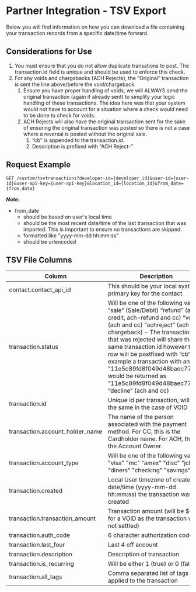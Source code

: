 # Partner Integration - TSV Export
Below you will find information on how you can download a file containing your transaction records from a specific date/time forward.

## Considerations for Use
1. You must ensure that you do not allow duplicate transations to post. The transaction.id field is unique and should be used to enforce this check.
2. For any voids and chargebacks (ACH Rejects), the “Original” transaction is sent the line above/before the void/chargeback.
    1. Ensure you have proper handling of voids, we will ALWAYS send the original transaction (again if already sent) to simplify your logic handling of these transactions. The idea here was that your system would not have to account for a situation where a check would need to be done to check for voids.
    2. ACH Rejects will also have the original transaction sent for the sake of ensuring the original transaction was posted so there is not a case where a reversal is posted without the original sale.
        1. “cb” is appended to the transaction.id.
        2. Description is prefixed with “ACH Reject-”
 

## Request Example
`GET /custom/tsvtransactions?developer-id={developer_id}&user-id={user-id}&user-api-key={user-api-key}&location_id={location_id}&from_date={from_date}`

***Note:***
- from_date
  - should be based on user's local time
  - should be the most recent date/time of the last transaction that was imported. This is important to ensure no transactions are skipped.
  - formatted like "yyyy-mm-dd hh:mm:ss"
  - should be urlencoded
 

## TSV File Columns
| Column                          | Description                                                                                                                                                                                                                                                                                                                                                                                                         |
|---------------------------------|---------------------------------------------------------------------------------------------------------------------------------------------------------------------------------------------------------------------------------------------------------------------------------------------------------------------------------------------------------------------------------------------------------------------|
| contact.contact_api_id          | This should be your local systems primary key for the contact                                                                                                                                                                                                                                                                                                                                                       |
| transaction.status              | Will be one of the following values: “sale” (Sale/Debit) “refund” (ach-credit, ach-refund and cc) “void” (ach and cc) “achreject” (ach chargeback) - The transaction that was rejected will share the same transaction.id however this row will be postfixed with “cb”, for example a transaction with an id of “11e5c89fd8f049d48baec774” would be returned as “11e5c89fd8f049d48baec774cb” “decline” (ach and cc) |
| transaction.id                  | Unique id per transaction, will be the same in the case of VOID                                                                                                                                                                                                                                                                                                                                                     |
| transaction.account_holder_name | The name of the person associated with the payment method. For CC, this is the Cardholder name. For ACH, this is the Account Owner.                                                                                                                                                                                                                                                                                 |
| transaction.account_type        | Will be one of the following values: "visa" "mc" "amex" "disc" "jcb" "diners" "checking" "savings"                                                                                                                                                                                                                                                                                                                  |
| transaction.created             | Local User timezone of created date/time (yyyy-mm-dd hh:mm:ss) the transaction was created                                                                                                                                                                                                                                                                                                                          |
| transaction.transaction_amount  | Transaction amount (will be $0.00 for a VOID as the transaction was not settled)                                                                                                                                                                                                                                                                                                                                    |
| transaction.auth_code           | 6 character authorization code                                                                                                                                                                                                                                                                                                                                                                                      |
| transaction.last_four           | Last 4 off account                                                                                                                                                                                                                                                                                                                                                                                                  |
| transaction.description         | Description of transaction                                                                                                                                                                                                                                                                                                                                                                                          |
| transaction.is_recurring        | Will be either 1 (true) or 0 (false)                                                                                                                                                                                                                                                                                                                                                                                |
| transaction.all_tags            | Comma separated list of tags applied to the transaction                                                                                                                                                                                                                                                                                                                                                             |
